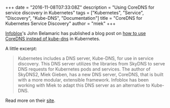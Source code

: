 +++
date = "2016-11-08T07:33:08Z"
description = "Using CoreDNS for service discovery in Kubernetes"
tags = ["Kubernetes", "Service", "Discovery", "Kube-DNS", "Documentation"]
title = "CoreDNS for Kubernetes Service Discovery"
author = "miek"
+++

[Infoblox](https://www.infoblox.com/)'s John Belamaric has published a
blog post on
[how to use CoreDNS instead of
kube-dns](https://community.infoblox.com/t5/Community-Blog/CoreDNS-for-Kubernetes-Service-Discovery/ba-p/8187)
in Kubernetes.

A little excerpt:

> Kubernetes includes a DNS server, Kube-DNS, for use in service discovery. This DNS server utilizes
> the libraries from SkyDNS to serve DNS requests for Kubernetes pods and services. The author of
> SkyDNS2, Miek Gieben, has a new DNS server, CoreDNS, that is built with a more modular, extensible
> framework. Infoblox has been working with Miek to adapt this DNS server as an alternative to
> Kube-DNS.

Read more on their
[site](https://community.infoblox.com/t5/Community-Blog/CoreDNS-for-Kubernetes-Service-Discovery/ba-p/8187).
